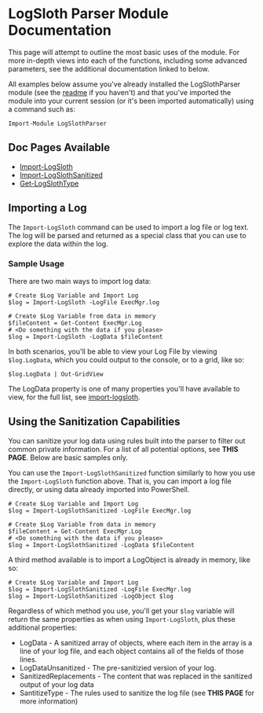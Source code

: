 # LogSloth Parser Module Documentation

This page will attempt to outline the most basic uses of the module.  For more in-depth views into each of the functions, including some advanced parameters, see the additional documentation linked to below.

All examples below assume you've already installed the LogSlothParser module (see the [readme](../README.md) if you haven't) and that you've imported the module into your current session (or it's been imported automatically) using a command such as:

```
Import-Module LogSlothParser
```

## Doc Pages Available

- [Import-LogSloth](import-logsloth.md)
- [Import-LogSlothSanitized](import-logslothsanitized.md)
- [Get-LogSlothType](get-logslothtype.md)

## Importing a Log

The `Import-LogSloth` command can be used to import a log file or log text. The log will be parsed and returned as a special class that you can use to explore the data within the log.

### Sample Usage

There are two main ways to import log data:

```
# Create $Log Variable and Import Log 
$log = Import-LogSloth -LogFile ExecMgr.log
```

```
# Create $Log Variable from data in memory
$fileContent = Get-Content ExecMgr.Log
# <Do something with the data if you please>
$log = Import-LogSloth -LogData $fileContent
```

In both scenarios, you'll be able to view your Log File by viewing `$log.LogData`, which you could output to the console, or to a grid, like so:

```
$log.LogData | Out-GridView
```

The LogData property is one of many properties you'll have available to view, for the full list, see [import-logsloth](import-logsloth.md).

## Using the Sanitization Capabilities

You can sanitize your log data using rules built into the parser to filter out common private information. For a list of all potential options, see **THIS PAGE**.  Below are basic samples only.

You can use the `Import-LogSlothSanitized` function similarly to how you use the `Import-LogSloth` function above. That is, you can import a log file directly, or using data already imported into PowerShell.

```
# Create $Log Variable and Import Log 
$log = Import-LogSlothSanitized -LogFile ExecMgr.log
```

```
# Create $Log Variable from data in memory
$fileContent = Get-Content ExecMgr.Log
# <Do something with the data if you please>
$log = Import-LogSlothSanitized -LogData $fileContent
```

A third method available is to import a LogObject is already in memory, like so:

```
# Create $Log Variable and Import Log 
$log = Import-LogSlothSanitized -LogFile ExecMgr.log
$log = Import-LogSlothSanitized -LogObject $log
```

Regardless of which method you use, you'll get your `$log` variable will return the same properties as when using `Import-LogSloth`, plus these additional properties:

- LogData - A sanitized array of objects, where each item in the array is a line of your log file, and each object contains all of the fields of those lines.
- LogDataUnsanitized - The pre-sanitizied version of your log.
- SanitizedReplacements - The content that was replaced in the sanitized output of your log data
- SantitizeType - The rules used to sanitize the log file (see **THIS PAGE** for more information)